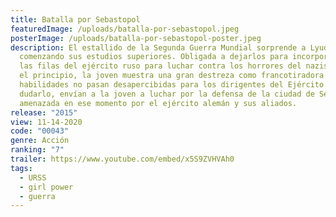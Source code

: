 ```yaml
---
title: Batalla por Sebastopol
featuredImage: /uploads/batalla-por-sebastopol.jpeg
posterImage: /uploads/batalla-por-sebastopol-poster.jpeg
description: El estallido de la Segunda Guerra Mundial sorprende a Lyudmila
  comenzando sus estudios superiores. Obligada a dejarlos para incorporarse a
  las filas del ejército ruso para luchar contra los horrores del nazismo, desde
  el principio, la joven muestra una gran destreza como francotiradora y sus
  habilidades no pasan desapercibidas para los dirigentes del Ejército Rojo. Sin
  dudarlo, envían a la joven a luchar por la defensa de la ciudad de Sebastopol
  amenazada en ese momento por el ejército alemán y sus aliados.
release: "2015"
view: 11-14-2020
code: "00043"
genre: Acción
ranking: "7"
trailer: https://www.youtube.com/embed/x5S9ZVHVAh0
tags:
  - URSS
  - girl power
  - guerra
---
```

